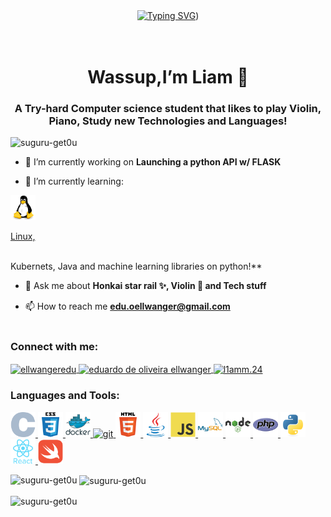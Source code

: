 <div align="center"><a align="center" href="https://git.io/typing-svg"><img src="https://readme-typing-svg.demolab.com?font=Fira+Code&size=35&duration=2000&pause=3000&center=true&vCenter=true&width=435&lines=%E3%81%93%E3%82%93%E3%81%AB%E3%81%A1%E3%81%AF+%E3%81%BF%E3%82%93%E3%81%AA" alt="Typing SVG" /></a>)</div> <br/>
<br/>
<!--ABOUT ME SECTION-->

<h1 align="center">Wassup,I’m Liam 👋</h1>
<h3 align="center">A Try-hard Computer science student that likes to play Violin, Piano, Study new Technologies and Languages!</h3>

<p align="left"> <img src="https://komarev.com/ghpvc/?username=suguru-get0u&label=Profile%20views&color=0e75b6&style=flat" alt="suguru-get0u" /> </p>

- 🔭 I’m currently working on **Launching a python API w/ FLASK** <br/>

- 🌱 I’m currently learning: <br/>
<a href="https://www.linux.org/" target="_blank" rel="noreferrer">
<img src="https://raw.githubusercontent.com/devicons/devicon/master/icons/linux/linux-original.svg" alt="linux" width="40" height="40"/>
<p>Linux,</p>
</a><br/> Kubernets, Java and machine learning libraries on python!** <br/>

- 💬 Ask me about **Honkai star rail ✨, Violin 🎻 and Tech stuff** <br/>

- 📫 How to reach me **edu.oellwanger@gmail.com** <br/><br/>

<h3 align="left">Connect with me:</h3>
<p align="left">
<a href="https://twitter.com/ellwangeredu" target="blank">
  <img align="center" src="https://raw.githubusercontent.com/rahuldkjain/github-profile-readme-generator/master/src/images/icons/Social/twitter.svg" alt="ellwangeredu" height="30" width="40" />
</a>

<a href="https://linkedin.com/in/eduardo de oliveira ellwanger" target="blank">
<img align="center" src="https://raw.githubusercontent.com/rahuldkjain/github-profile-readme-generator/master/src/images/icons/Social/linked-in-alt.svg" alt="eduardo de oliveira ellwanger" height="30" width="40" />
</a>

<a href="https://instagram.com/l1amm.24" target="blank">
<img align="center" src="https://raw.githubusercontent.com/rahuldkjain/github-profile-readme-generator/master/src/images/icons/Social/instagram.svg" alt="l1amm.24" height="30" width="40" />
</a>
</p>

<h3 align="left">Languages and Tools:</h3>
<p align="left"> 
<a href="https://www.cprogramming.com/" target="_blank" rel="noreferrer"> <img src="https://raw.githubusercontent.com/devicons/devicon/master/icons/c/c-original.svg" alt="c" width="40" height="40"/> 
</a>

<a href="https://www.w3schools.com/css/" target="_blank" rel="noreferrer"> 
<img src="https://raw.githubusercontent.com/devicons/devicon/master/icons/css3/css3-original-wordmark.svg" alt="css3" width="40" height="40"/> </a>
  
<a href="https://www.docker.com/" target="_blank" rel="noreferrer">
<img src="https://raw.githubusercontent.com/devicons/devicon/master/icons/docker/docker-original-wordmark.svg" alt="docker" width="40" height="40"/> 
</a>

<a href="https://git-scm.com/" target="_blank" rel="noreferrer">
<img src="https://www.vectorlogo.zone/logos/git-scm/git-scm-icon.svg" alt="git" width="40" height="40"/> 
</a> 

<a href="https://www.w3.org/html/" target="_blank" rel="noreferrer">
<img src="https://raw.githubusercontent.com/devicons/devicon/master/icons/html5/html5-original-wordmark.svg" alt="html5" width="40" height="40"/> 
</a>

<a href="https://www.java.com" target="_blank" rel="noreferrer">
<img src="https://raw.githubusercontent.com/devicons/devicon/master/icons/java/java-original.svg" alt="java" width="40" height="40"/> 
</a> 

<a href="https://developer.mozilla.org/en-US/docs/Web/JavaScript" target="_blank" rel="noreferrer">
<img src="https://raw.githubusercontent.com/devicons/devicon/master/icons/javascript/javascript-original.svg" alt="javascript" width="40" height="40"/> 
</a>

<a href="https://www.mysql.com/" target="_blank" rel="noreferrer"> 
<img src="https://raw.githubusercontent.com/devicons/devicon/master/icons/mysql/mysql-original-wordmark.svg" alt="mysql" width="40" height="40"/> 
</a> 

<a href="https://nodejs.org" target="_blank" rel="noreferrer">
<img src="https://raw.githubusercontent.com/devicons/devicon/master/icons/nodejs/nodejs-original-wordmark.svg" alt="nodejs" width="40" height="40"/> 
</a>

<a href="https://www.php.net" target="_blank" rel="noreferrer"> 
<img src="https://raw.githubusercontent.com/devicons/devicon/master/icons/php/php-original.svg" alt="php" width="40" height="40"/> 
</a> 

<a href="https://www.python.org" target="_blank" rel="noreferrer">
<img src="https://raw.githubusercontent.com/devicons/devicon/master/icons/python/python-original.svg" alt="python" width="40" height="40"/>
</a> 

<a href="https://reactjs.org/" target="_blank" rel="noreferrer"> 
<img src="https://raw.githubusercontent.com/devicons/devicon/master/icons/react/react-original-wordmark.svg" alt="react" width="40" height="40"/> 
</a> 

<a href="https://developer.apple.com/swift/" target="_blank" rel="noreferrer"> 
<img src="https://raw.githubusercontent.com/devicons/devicon/master/icons/swift/swift-original.svg" alt="swift" width="40" height="40"/> 
</a> </p>

<p><img align="left" src="https://github-readme-stats.vercel.app/api/top-langs?usernameSUGURU-Get0U&show_icons=true&locale=en&layout=compact" alt="suguru-get0u" /></p>

<p>&nbsp;<img align="center" src="https://github-readme-stats.vercel.app/api?username=suguru-get0u&show_icons=true&locale=en" alt="suguru-get0u" /></p>

<p><img align="center" src="https://github-readme-streak-stats.herokuapp.com/?user=suguru-get0u&" alt="suguru-get0u" /></p>
